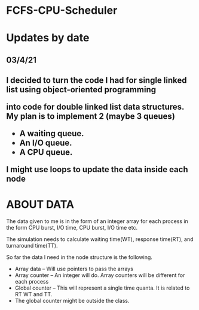 # FCFS-CPU-Scheduler
<h1>Updates by date</h1> 

<h2>03/4/21<h2>
<p>I decided to turn the code I had for single linked list using object-oriented programming</p> 
<p>into code for double linked list data structures. My plan is to implement 2 (maybe 3 queues)</p>
<ul>
	<li>A waiting queue.</li>
	<li>An I/O queue.</li>
	<li>A CPU queue.</li>
</ul>
<p>I might use loops to update the data inside each node</p>
<h1>ABOUT DATA</h1>
<p>The data given to me is in the form of an integer array for each process in the form CPU burst, I/O time, CPU burst, I/O time etc.</p> 
<p>The simulation needs to calculate waiting time(WT), response time(RT), and turnaround time(TT).</p>
<p>So far the data I need in the node structure is the following.</p>
<ul>
	<li>Array data – Will use pointers to pass the arrays</li>
	<li>Array counter – An integer will do. Array counters will be different for each process</li>
	<li>Global counter – This will represent a single time quanta. It is related to RT WT and TT.</li>
	<li>The global counter might be outside the class.</li>
</ul>